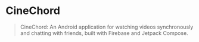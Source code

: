 # CineChord
> CineChord: An Android application for watching videos synchronously and chatting with friends, built with Firebase and Jetpack Compose.
